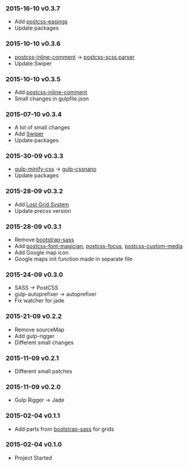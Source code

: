 ### 2015-16-10 v0.3.7

* Add [postcss-easings](https://github.com/postcss/postcss-easings)
* Update packages

### 2015-10-10 v0.3.6

* [postcss-inline-comment](https://github.com/moczolaszlo/postcss-inline-comment) → [postcss-scss parser](https://github.com/postcss/postcss-scss)
* Update Swiper

### 2015-10-10 v0.3.5

* Add [postcss-inline-comment](https://github.com/moczolaszlo/postcss-inline-comment)
* Small changes in gulpfile.json

### 2015-07-10 v0.3.4

* A lot of small changes
* Add [Swiper](https://github.com/nolimits4web/Swiper)
* Update packages

### 2015-30-09 v0.3.3

* [gulp-minify-css](https://github.com/murphydanger/gulp-minify-css) → [gulp-cssnano](https://github.com/ben-eb/gulp-cssnano)
* Update packages

### 2015-28-09 v0.3.2

* Add [Lost Grid System](https://github.com/corysimmons/lost)
* Update precss version

### 2015-28-09 v0.3.1

* Remove [bootstrap-sass](https://github.com/twbs/bootstrap-sass)
* Add [postcss-font-magician](https://github.com/jonathantneal/postcss-font-magician), [postcss-focus](https://github.com/postcss/postcss-focus), [postcss-custom-media](https://github.com/postcss/postcss-custom-media)
* Add Google map icon
* Google maps init function made in separate file


### 2015-24-09 v0.3.0

* SASS → PostCSS
* gulp-autoprefixer → autoprefixer
* Fix watcher for jade

### 2015-21-09 v0.2.2

* Remove sourceMap
* Add gulp-rigger
* Different small changes

### 2015-11-09 v0.2.1

* Different small patches

### 2015-11-09 v0.2.0

* Gulp Rigger → Jade

### 2015-02-04 v0.1.1

* Add parts from [bootstrap-sass](https://github.com/twbs/bootstrap-sass) for grids

### 2015-02-04 v0.1.0

* Project Started
